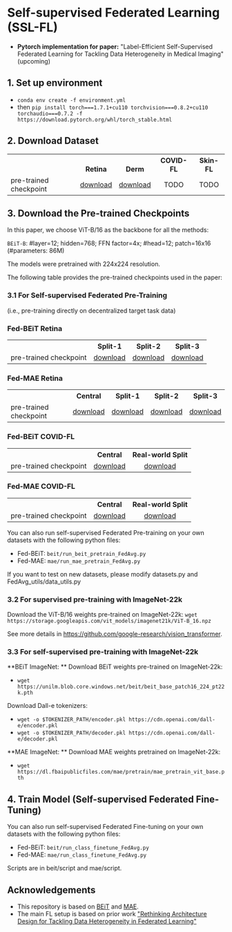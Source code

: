 # Self-supervised Federated Learning (SSL-FL)

* **Pytorch implementation for paper:** "Label-Efficient Self-Supervised Federated Learning for Tackling Data Heterogeneity in Medical Imaging" (upcoming)

## 1. Set up environment
- ```conda env create -f environment.yml```
- then ```pip install torch===1.7.1+cu110 torchvision===0.8.2+cu110 torchaudio===0.7.2 -f https://download.pytorch.org/whl/torch_stable.html```

## 2. Download Dataset
<table><tbody>
<!-- START TABLE -->
<!-- TABLE HEADER -->
<th valign="bottom"></th>
<th valign="bottom">Retina</th>
<th valign="bottom">Derm</th>
<th valign="bottom">COVID-FL</th>
<th valign="bottom">Skin-FL</th>
<!-- TABLE BODY -->
<tr><td align="left">pre-trained checkpoint</td>
<td align="center"><a href="https://drive.google.com/file/d/1BsOWjvBXktsHnKjNRol-PGF6HrYDyyrL/view?usp=sharing">download</a></td>
<td align="center"><a href="https://drive.google.com/file/d/1EsnjGQI0exLgmPBvBQmqHFQsXaKKioRE/view?usp=sharing">download</a></td>
<td align="center">TODO</td>
<td align="center">TODO</td>
</tr>
</tbody></table>

<!-- ### Download gdrive for file uploading (optional)
Step1: ```wget https://github.com/prasmussen/gdrive/releases/download/2.1.1/gdrive_2.1.1_linux_386.tar.gz```

Step2: ```tar -xvf gdrive_2.1.1_linux_386.tar.gz```

Step3: ```./gdrive about```

Step4: ```./gdrive upload /home/documents/file_name.zip```

Step5: ```./gdrive list``` -->

## 3. Download the Pre-trained Checkpoints
In this paper, we choose ViT-B/16 as the backbone for all the methods:

`BEiT-B`: #layer=12; hidden=768; FFN factor=4x; #head=12; patch=16x16 (#parameters: 86M)

The models were pretrained with 224x224 resolution.

The following table provides the pre-trained checkpoints used in the paper:
### 3.1 For Self-supervised Federated Pre-Training 
(i.e., pre-training directly on decentralized target task data)
### Fed-BEiT Retina
<table><tbody>
<!-- START TABLE -->
<!-- TABLE HEADER -->
<th valign="bottom"></th>
<th valign="bottom">Split-1</th>
<th valign="bottom">Split-2</th>
<th valign="bottom">Split-3</th>
<!-- TABLE BODY -->
<tr><td align="left">pre-trained checkpoint</td>
<td align="center"><a href="https://drive.google.com/file/d/1cMRtumZUm9Ftt8AssuKSUoxACkCEmaAg/view?usp=sharing">download</a></td>
<td align="center"><a href="https://drive.google.com/file/d/1x_xdQDHFjEpwCq4AyMflHW8QITP3tvN5/view?usp=sharing">download</a></td>
<td align="center"><a href="https://drive.google.com/file/d/1TPgoyqYK2ZBn4GmOdXX5AlDe8CrgWpx-/view?usp=sharing">download</a></td>
</tr>
</tbody></table>

### Fed-MAE Retina
<table><tbody>
<!-- START TABLE -->
<!-- TABLE HEADER -->
<th valign="bottom"></th>
<th valign="bottom">Central</th>
<th valign="bottom">Split-1</th>
<th valign="bottom">Split-2</th>
<th valign="bottom">Split-3</th>
<!-- TABLE BODY -->
<tr><td align="left">pre-trained checkpoint</td>
<td align="center"><a href="https://drive.google.com/file/d/1Sih-9HPISfaR48DplmbvYmtv_xh2V8RJ/view?usp=sharing">download</a></td>
<td align="center"><a href="https://drive.google.com/file/d/18cG2rrweNKc8LS5LBTcUAt9A4om3YWGz/view?usp=sharing">download</a></td>
<td align="center"><a href="https://drive.google.com/file/d/1Rdfm_o5CFWucLKckiOYbBr9UfEfcPaOu/view?usp=sharing">download</a></td>
<td align="center"><a href="https://drive.google.com/file/d/1StZmgbxP0VWNane3K0R8jb8sVm2Xm3H4/view?usp=sharing">download</a></td>
</tr>
</tbody></table>

### Fed-BEiT COVID-FL
<table><tbody>
<!-- START TABLE -->
<!-- TABLE HEADER -->
<th valign="bottom"></th>
<th valign="bottom">Central</th>
<th valign="bottom">Real-world Split</th>
<!-- TABLE BODY -->
<tr><td align="left">pre-trained checkpoint</td>
<td align="center"><a href="https://drive.google.com/file/d/1WI9TnIudIUmIfC6t3OyjPSR0T0LVlg7G/view?usp=sharing">download</a></td>
<td align="center"><a href="https://drive.google.com/file/d/1B7fcORHeUB2rKTUu0vlTXqrcOc-XVub-/view?usp=sharing">download</a></td>
</tr>
</tbody></table>

### Fed-MAE COVID-FL
<table><tbody>
<!-- START TABLE -->
<!-- TABLE HEADER -->
<th valign="bottom"></th>
<th valign="bottom">Central</th>
<th valign="bottom">Real-world Split</th>
<!-- TABLE BODY -->
<tr><td align="left">pre-trained checkpoint</td>
<td align="center"><a href="https://drive.google.com/file/d/1Ma55OepDzjcGHRYHVg4GahCxH9OY16gm/view?usp=sharing">download</a></td>
<td align="center"><a href="https://drive.google.com/file/d/16FIte4hkp5I9MUztEcgmAA2F02_2Zr1S/view?usp=sharing">download</a></td>
</tr>
</tbody></table>

You can also run self-supervised Federated Pre-training on your own datasets with the following python files: 
- Fed-BEiT: ```beit/run_beit_pretrain_FedAvg.py```
- Fed-MAE: ```mae/run_mae_pretrain_FedAvg.py```

If you want to test on new datasets, please modify datasets.py and FedAvg_utils/data_utils.py

### 3.2 For supervised pre-training with ImageNet-22k
Download the ViT-B/16 weights pre-trained on ImageNet-22k:
```wget https://storage.googleapis.com/vit_models/imagenet21k/ViT-B_16.npz```

See more details in https://github.com/google-research/vision_transformer.

### 3.3 For self-supervised pre-training with ImageNet-22k
**BEiT ImageNet: **
Download BEiT weights pre-trained on ImageNet-22k: 
- ```wget https://unilm.blob.core.windows.net/beit/beit_base_patch16_224_pt22k.pth```

Download Dall-e tokenizers: 
- ```wget -o $TOKENIZER_PATH/encoder.pkl https://cdn.openai.com/dall-e/encoder.pkl```
- ```wget -o $TOKENIZER_PATH/decoder.pkl https://cdn.openai.com/dall-e/decoder.pkl```

**MAE ImageNet: **
Download MAE weights pretrained on ImageNet-22k:
- ```wget https://dl.fbaipublicfiles.com/mae/pretrain/mae_pretrain_vit_base.pth```

## 4. Train Model (Self-supervised Federated Fine-Tuning)
You can also run self-supervised Federated Fine-tuning on your own datasets with the following python files: 
- Fed-BEiT: ```beit/run_class_finetune_FedAvg.py```
- Fed-MAE: ```mae/run_class_finetune_FedAvg.py```

Scripts are in beit/script and mae/script.

## Acknowledgements
* This repository is based on [BEiT](https://github.com/microsoft/unilm/tree/master/beit) and [MAE](https://github.com/facebookresearch/mae).
* The main FL setup is based on prior work ["Rethinking Architecture Design for Tackling Data Heterogeneity in Federated Learning"](https://github.com/Liangqiong/ViT-FL-main)

